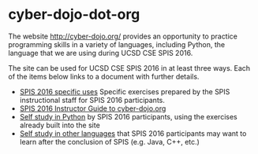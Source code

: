 # cyber-dojo-dot-org

The website http://cyber-dojo.org/ provides an opportunity to practice programming skills in a variety of languages, including Python, the language that we are using during UCSD CSE SPIS 2016.

The site can be used for UCSD CSE SPIS 2016 in at least three ways.  Each of the items below links to a document with further details.

* [SPIS 2016 specific uses](/cyber-dojo-SPIS-2016.md) Specific exercises prepared by the SPIS instructional staff for SPIS 2016 participants.
* [SPIS 2016 Instructor Guide to cyber-dojo.org](/cyber-dojo-instructor-guide.md)
* [Self study in Python](/cyber-dojo-self-study-python.md) by SPIS 2016 participants, using the exercises already built into the site
* [Self study in other languages](/cyber-dojo-self-study-other-languages.md) that SPIS 2016 participants may want to learn after the conclusion of SPIS (e.g. Java, C++, etc.)


